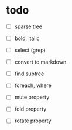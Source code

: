 # todo

- [ ] sparse tree
- [ ] bold, italic
- [ ] select (grep)
- [ ] convert to markdown
- [ ] find subtree
- [ ] foreach, where
- [ ] mute property
- [ ] fold property
- [ ] rotate property

